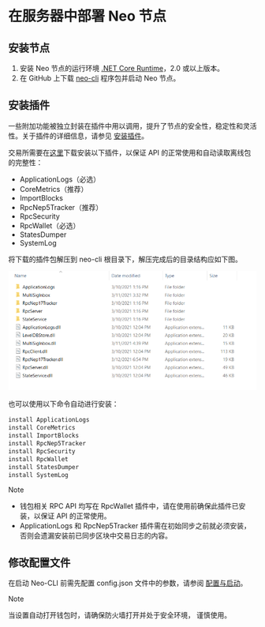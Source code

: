 # 在服务器中部署 Neo 节点

## 安装节点

1. 安装 Neo 节点的运行环境 [.NET Core Runtime](https://www.microsoft.com/net/download/core#/runtime)，2.0 或以上版本。
2. 在 GitHub 上下载 [neo-cli](https://github.com/neo-project/neo-cli/releases) 程序包并启动 Neo 节点。

## 安装插件

一些附加功能被独立封装在插件中用以调用，提升了节点的安全性，稳定性和灵活性。关于插件的详细信息，请参见 [安装插件](../../node/cli/config.md)。

交易所需要在[这里](https://github.com/neo-project/neo-plugins/releases/)下载安装以下插件，以保证 API 的正常使用和自动读取离线包的完整性：

- ApplicationLogs（必选）
- CoreMetrics（推荐）
- ImportBlocks
- RpcNep5Tracker（推荐）
- RpcSecurity
- RpcWallet（必选）
- StatesDumper
- SystemLog

 将下载的插件包解压到 neo-cli 根目录下，解压完成后的目录结构应如下图。 

![PluginsForExchange.png](../../assets/PluginsForExchange.png)

也可以使用以下命令自动进行安装：

```
install ApplicationLogs
install CoreMetrics
install ImportBlocks
install RpcNep5Tracker
install RpcSecurity
install RpcWallet
install StatesDumper
install SystemLog
```

> [!Note]
>
> - 钱包相关 RPC API 均写在 RpcWallet 插件中，请在使用前确保此插件已安装，以保证 API 的正常使用。
> - ApplicationLogs 和 RpcNep5Tracker 插件需在初始同步之前就必须安装，否则会遗漏安装前已同步区块中交易日志的内容。

## 修改配置文件

在启动 Neo-CLI 前需先配置 config.json 文件中的参数，请参阅 [配置与启动](../../node/cli/config.md)。

> [!Note]
>
> 当设置自动打开钱包时，请确保防火墙打开并处于安全环境， 谨慎使用。


